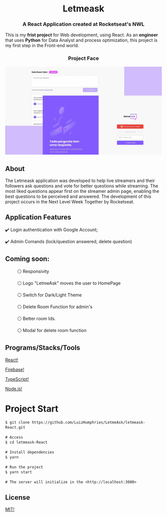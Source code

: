 <div align="left"><center><h1>Letmeask</h1></center></div>
<div align="left"><center><h3>A React Application created at Rocketseat's NWL</h3></center></div>


This is my **frist project** for Web development, using React. 
As an **engineer** that uses **Python** for Data Analyst and process optimization, this project is my first step in the Front-end world.


<div align="left"><center><h3>Project Face</h3></center></div>

<img src="https://github.com/LuizHumphries/LetmeAsk/blob/9df09bc51c62dda998e86b2796e464f65debfe05/Homepage.jpg" alt="Design preview for the Letmeask landing page for NWL Application" style="max-width:100%;">

## About

The Letmeask application was developed to help live streamers and their followers ask questions and vote for better questions while streaming. The most liked questions appear first on the streamer admin page, enabling the best questions to be perceived and answered. The development of this project occurs in the Next Level Week Together by Rocketseat.

## Application Features

<p>✔️ Login authentication with Google Account;</p>
<p>✔️ Admin Comands (lock/question answered, delete question)</p>

## Coming soon:

<p>&ensp;&ensp;&ensp;&ensp;&ensp; ⚪ Responsivity</p>
<p>&ensp;&ensp;&ensp;&ensp;&ensp; ⚪ Logo "LetmeAsk" moves the user to HomePage </p>
<p>&ensp;&ensp;&ensp;&ensp;&ensp; ⚪ Switch for Dark/Light Theme</p>
<p>&ensp;&ensp;&ensp;&ensp;&ensp; ⚪ Delete Room Function for admin's</p>
<p>&ensp;&ensp;&ensp;&ensp;&ensp; ⚪ Better room Ids.</p>
<p>&ensp;&ensp;&ensp;&ensp;&ensp; ⚪ Modal for delete room function</p>

## Programs/Stacks/Tools

[React!](https://pt-br.reactjs.org/) <br />

[Firebase!](https://firebase.google.com/)<br />

[TypeScript!](https://www.typescriptlang.org/)<br />

[Node.js!](https://nodejs.org/en/)<br />

# Project Start

```
$ git clone https://github.com/LuizHumphries/LetmeAsk/letmeask-React.git

# Access
$ cd letmeask-React

# Install dependencies
$ yarn

# Run the project
$ yarn start

# The server will initialize in the <http://localhost:3000>
```
## License

[MIT!](https://github.com/LuizHumphries/LetmeAsk/blob/main/LICENSE) <br />
